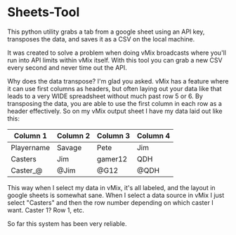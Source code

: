 # Sheets-Tool
This python utility grabs a tab from a google sheet using an API key, transposes the data, and saves it as a CSV on the local machine.

It was created to solve a problem when doing vMix broadcasts where you'll run into API limits within vMix itself. With this tool you can grab a new CSV every second and never time out the API. 

Why does the data transpose? I'm glad you asked.
vMix has a feature where it can use first columns as headers, but often laying out your data like that leads to a very WIDE spreadsheet without much past row 5 or 6.
By transposing the data, you are able to use the first column in each row as a header effectively. So on my vMix output sheet I have my data laid out like this:

| Column 1 | Column 2 | Column 3 | Column 4 |
| -------- | -------- | -------- | -------- |
|Playername| Savage   | Pete     | Jim      |
|Casters   | Jim      | gamer12  |  QDH     |
|Caster_@  | @Jim     | @G12     | @QDH     |


This way when I select my data in vMix, it's all labeled, and the layout in google sheets is somewhat sane.
When I select a data source in vMix I just select "Casters" and then the row number depending on which caster I want. Caster 1? Row 1, etc.

So far this system has been very reliable.
